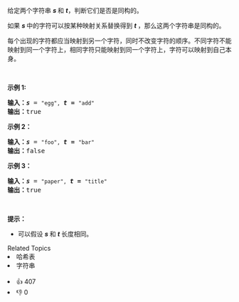 <p>给定两个字符串 <em><strong>s </strong></em>和 <strong><em>t</em></strong>，判断它们是否是同构的。</p>

<p>如果 <em><strong>s </strong></em>中的字符可以按某种映射关系替换得到 <strong><em>t </em></strong>，那么这两个字符串是同构的。</p>

<p>每个出现的字符都应当映射到另一个字符，同时不改变字符的顺序。不同字符不能映射到同一个字符上，相同字符只能映射到同一个字符上，字符可以映射到自己本身。</p>

<p> </p>

<p><strong>示例 1:</strong></p>

<pre>
<strong>输入：</strong><strong><em>s</em></strong> = <code>"egg", </code><strong><em>t = </em></strong><code>"add"</code>
<strong>输出：</strong>true
</pre>

<p><strong>示例 2：</strong></p>

<pre>
<strong>输入：</strong><strong><em>s</em></strong> = <code>"foo", </code><strong><em>t = </em></strong><code>"bar"</code>
<strong>输出：</strong>false</pre>

<p><strong>示例 3：</strong></p>

<pre>
<strong>输入：</strong><strong><em>s</em></strong> = <code>"paper", </code><strong><em>t = </em></strong><code>"title"</code>
<strong>输出：</strong>true</pre>

<p> </p>

<p><strong>提示：</strong></p>

<ul>
	<li>可以假设 <em><strong>s </strong></em>和 <strong><em>t </em></strong>长度相同。</li>
</ul>
<div><div>Related Topics</div><div><li>哈希表</li><li>字符串</li></div></div><br><div><li>👍 407</li><li>👎 0</li></div>